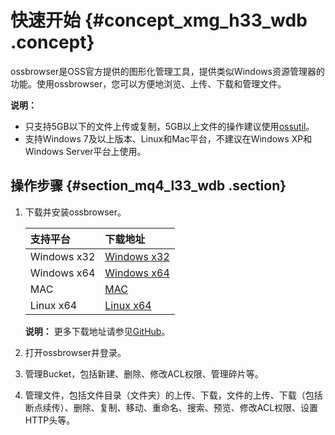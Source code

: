 # 快速开始 {#concept_xmg_h33_wdb .concept}

ossbrowser是OSS官方提供的图形化管理工具，提供类似Windows资源管理器的功能。使用ossbrowser，您可以方便地浏览、上传、下载和管理文件。

**说明：** 

-   只支持5GB以下的文件上传或复制，5GB以上文件的操作建议使用[ossutil](intl.zh-CN/常用工具/命令行工具ossutil/快速开始.md#)。
-   支持Windows 7及以上版本、Linux和Mac平台，不建议在Windows XP和Windows Server平台上使用。

## 操作步骤 {#section_mq4_l33_wdb .section}

1.  下载并安装ossbrowser。

    |支持平台|下载地址|
    |:---|:---|
    |Windows x32|[Windows x32](http://gosspublic.alicdn.com/oss-browser/1.9.1/oss-browser-win32-ia32.zip)|
    |Windows x64|[Windows x64](http://gosspublic.alicdn.com/oss-browser/1.9.1/oss-browser-win32-x64.zip)|
    |MAC|[MAC](http://gosspublic.alicdn.com/oss-browser/1.9.1/oss-browser-darwin-x64.zip)|
    |Linux x64|[Linux x64](http://gosspublic.alicdn.com/oss-browser/1.9.1/oss-browser-linux-x64.zip)|

    **说明：** 更多下载地址请参见[GitHub](https://github.com/aliyun/oss-browser/blob/master/all-releases.md)。

2.  打开ossbrowser并登录。
3.  管理Bucket，包括新建、删除、修改ACL权限、管理碎片等。
4.  管理文件，包括文件目录（文件夹）的上传、下载，文件的上传、下载（包括断点续传）、删除、复制、移动、重命名、搜索、预览、修改ACL权限、设置HTTP头等。

